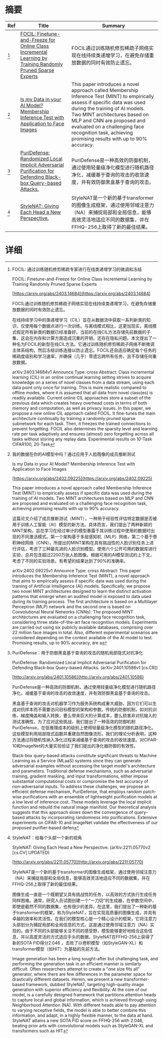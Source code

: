 # 摘要

| Ref | Title | Summary |
| --- | --- | --- |
| [^1] | [FOCIL: Finetune-and-Freeze for Online Class Incremental Learning by Training Randomly Pruned Sparse Experts](https://arxiv.org/abs/2403.14684) | FOCIL通过训练随机修剪稀疏子网络实现在线持续类递增学习，在避免存储重放数据的同时有效防止遗忘。 |
| [^2] | [Is my Data in your AI Model? Membership Inference Test with Application to Face Images](https://arxiv.org/abs/2402.09225) | This paper introduces a novel approach called Membership Inference Test (MINT) to empirically assess if specific data was used during the training of AI models. Two MINT architectures based on MLP and CNN are proposed and evaluated on a challenging face recognition task, achieving promising results with up to 90% accuracy. |
| [^3] | [PuriDefense: Randomized Local Implicit Adversarial Purification for Defending Black-box Query-based Attacks.](http://arxiv.org/abs/2401.10586) | PuriDefense是一种高效的防御机制，通过使用轻量级净化模型进行随机路径净化，减缓基于查询的攻击的收敛速度，并有效防御黑盒基于查询的攻击。 |
| [^4] | [StyleNAT: Giving Each Head a New Perspective.](http://arxiv.org/abs/2211.05770) | StyleNAT是一个新的基于transformer的图像生成框架，通过使用邻域注意力（NA）来捕捉局部和全局信息，能够高效灵活地适应不同的数据集，并在FFHQ-256上取得了新的最佳结果。 |

# 详细

[^1]: FOCIL: 通过训练随机修剪稀疏专家进行在线类递增学习的微调和冻结

    FOCIL: Finetune-and-Freeze for Online Class Incremental Learning by Training Randomly Pruned Sparse Experts

    [https://arxiv.org/abs/2403.14684](https://arxiv.org/abs/2403.14684)

    FOCIL通过训练随机修剪稀疏子网络实现在线持续类递增学习，在避免存储重放数据的同时有效防止遗忘。

    

    在线持续学习中的类递增学习（CIL）旨在从数据流中获取一系列新类的知识，仅使用每个数据点进行一次训练。与离线模式相比，这更加现实，离线模式假定所有新类的数据已经准备好。当前的在线CIL方法存储先前数据的子集，这会在内存和计算方面造成沉重的开销，还存在隐私问题。本文提出了一种名为FOCIL的新型在线CIL方法。它通过训练随机修剪稀疏子网络不断微调主体系结构，然后冻结训练连接以防止遗忘。FOCIL还自适应确定每个任务的稀疏度级别和学习速率，并确保（几乎）零遗忘跨所有任务，且不存储任何重放数据。

    arXiv:2403.14684v1 Announce Type: cross  Abstract: Class incremental learning (CIL) in an online continual learning setting strives to acquire knowledge on a series of novel classes from a data stream, using each data point only once for training. This is more realistic compared to offline modes, where it is assumed that all data from novel class(es) is readily available. Current online CIL approaches store a subset of the previous data which creates heavy overhead costs in terms of both memory and computation, as well as privacy issues. In this paper, we propose a new online CIL approach called FOCIL. It fine-tunes the main architecture continually by training a randomly pruned sparse subnetwork for each task. Then, it freezes the trained connections to prevent forgetting. FOCIL also determines the sparsity level and learning rate per task adaptively and ensures (almost) zero forgetting across all tasks without storing any replay data. Experimental results on 10-Task CIFAR100, 20-Task
    
[^2]: 我的数据在你的AI模型中吗？通过应用于人脸图像的成员推断测试

    Is my Data in your AI Model? Membership Inference Test with Application to Face Images

    [https://arxiv.org/abs/2402.09225](https://arxiv.org/abs/2402.09225)

    This paper introduces a novel approach called Membership Inference Test (MINT) to empirically assess if specific data was used during the training of AI models. Two MINT architectures based on MLP and CNN are proposed and evaluated on a challenging face recognition task, achieving promising results with up to 90% accuracy.

    

    这篇论文介绍了成员推断测试（MINT），一种用于经验性评估特定数据是否被用于训练人工智能（AI）模型的新方法。具体而言，我们提出了两种新颖的MINT架构，旨在学习在经过审计的模型暴露于其训练过程中使用的数据时出现的不同激活模式。第一个架构基于多层感知机（MLP）网络，第二个基于卷积神经网络（CNN）。所提出的MINT架构在具有挑战性的人脸识别任务上进行评估，考虑了三种最先进的人脸识别模型。使用六个公开可用的数据库进行实验，总共包含超过2200万张人脸图像。根据可用的AI模型测试的上下文，考虑了不同的实验场景。有希望的结果达到了90%的准确率。

    arXiv:2402.09225v1 Announce Type: cross Abstract: This paper introduces the Membership Inference Test (MINT), a novel approach that aims to empirically assess if specific data was used during the training of Artificial Intelligence (AI) models. Specifically, we propose two novel MINT architectures designed to learn the distinct activation patterns that emerge when an audited model is exposed to data used during its training process. The first architecture is based on a Multilayer Perceptron (MLP) network and the second one is based on Convolutional Neural Networks (CNNs). The proposed MINT architectures are evaluated on a challenging face recognition task, considering three state-of-the-art face recognition models. Experiments are carried out using six publicly available databases, comprising over 22 million face images in total. Also, different experimental scenarios are considered depending on the context available of the AI model to test. Promising results, up to 90% accuracy, are a
    
[^3]: PuriDefense：用于防御黑盒基于查询的攻击的随机局部隐式对抗净化

    PuriDefense: Randomized Local Implicit Adversarial Purification for Defending Black-box Query-based Attacks. (arXiv:2401.10586v1 [cs.CR])

    [http://arxiv.org/abs/2401.10586](http://arxiv.org/abs/2401.10586)

    PuriDefense是一种高效的防御机制，通过使用轻量级净化模型进行随机路径净化，减缓基于查询的攻击的收敛速度，并有效防御黑盒基于查询的攻击。

    

    黑盒基于查询的攻击对机器学习作为服务系统构成重大威胁，因为它们可以生成对抗样本而不需要访问目标模型的架构和参数。传统的防御机制，如对抗训练、梯度掩盖和输入转换，要么带来巨大的计算成本，要么损害非对抗输入的测试准确性。为了应对这些挑战，我们提出了一种高效的防御机制PuriDefense，在低推理成本的级别上使用轻量级净化模型的随机路径净化。这些模型利用局部隐式函数并重建自然图像流形。我们的理论分析表明，这种方法通过将随机性纳入净化过程来减缓基于查询的攻击的收敛速度。对CIFAR-10和ImageNet的大量实验验证了我们提出的净化器防御的有效性。

    Black-box query-based attacks constitute significant threats to Machine Learning as a Service (MLaaS) systems since they can generate adversarial examples without accessing the target model's architecture and parameters. Traditional defense mechanisms, such as adversarial training, gradient masking, and input transformations, either impose substantial computational costs or compromise the test accuracy of non-adversarial inputs. To address these challenges, we propose an efficient defense mechanism, PuriDefense, that employs random patch-wise purifications with an ensemble of lightweight purification models at a low level of inference cost. These models leverage the local implicit function and rebuild the natural image manifold. Our theoretical analysis suggests that this approach slows down the convergence of query-based attacks by incorporating randomness into purifications. Extensive experiments on CIFAR-10 and ImageNet validate the effectiveness of our proposed purifier-based defen
    
[^4]: StyleNAT：给每个头部一个新的视角

    StyleNAT: Giving Each Head a New Perspective. (arXiv:2211.05770v2 [cs.CV] UPDATED)

    [http://arxiv.org/abs/2211.05770](http://arxiv.org/abs/2211.05770)

    StyleNAT是一个新的基于transformer的图像生成框架，通过使用邻域注意力（NA）来捕捉局部和全局信息，能够高效灵活地适应不同的数据集，并在FFHQ-256上取得了新的最佳结果。

    

    图像生成一直是一个既期望又具有挑战性的任务，以高效的方式执行生成任务同样困难。通常，研究人员试图创建一个“一刀切”的生成器，在参数空间中，即使是截然不同的数据集，也有很少的差异。在这里，我们提出了一种新的基于transformer的框架，称为StyleNAT，旨在实现高质量的图像生成，并具有卓越的效率和灵活性。在我们的模型核心是一个精心设计的框架，它将注意力头部划分为捕捉局部和全局信息的方式，这是通过使用邻域注意力（NA）实现的。由于不同的头部能够关注不同的感受野，模型能够更好地结合这些信息，并以高度灵活的方式适应手头的数据。StyleNAT在FFHQ-256上获得了新的SOTA FID得分2.046 ，击败了以卷积模型（如StyleGAN-XL）和transformer模型（如HIT）为基础的先前方法。

    Image generation has been a long sought-after but challenging task, and performing the generation task in an efficient manner is similarly difficult. Often researchers attempt to create a "one size fits all" generator, where there are few differences in the parameter space for drastically different datasets. Herein, we present a new transformer-based framework, dubbed StyleNAT, targeting high-quality image generation with superior efficiency and flexibility. At the core of our model, is a carefully designed framework that partitions attention heads to capture local and global information, which is achieved through using Neighborhood Attention (NA). With different heads able to pay attention to varying receptive fields, the model is able to better combine this information, and adapt, in a highly flexible manner, to the data at hand. StyleNAT attains a new SOTA FID score on FFHQ-256 with 2.046, beating prior arts with convolutional models such as StyleGAN-XL and transformers such as HIT 
    

